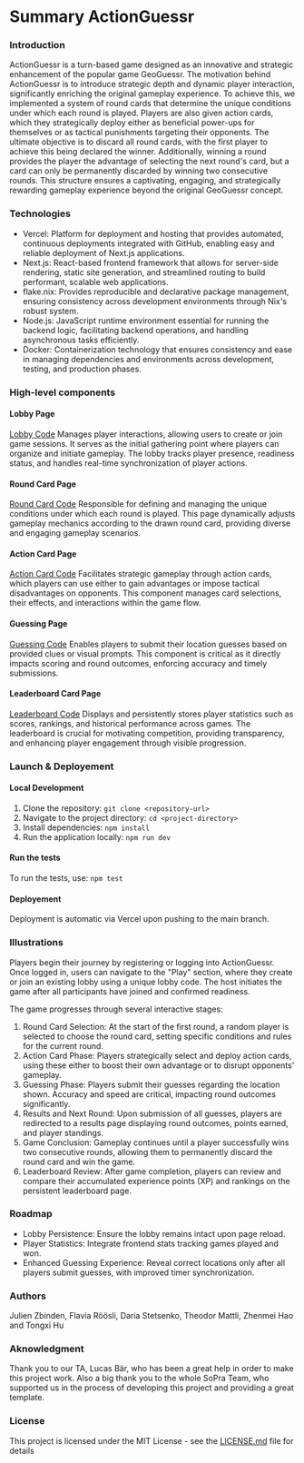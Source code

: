 # Summary ActionGuessr

### Introduction

ActionGuessr is a turn-based game designed as an innovative and strategic enhancement of the popular game GeoGuessr. The motivation behind ActionGuessr is to introduce strategic depth and dynamic player interaction, significantly enriching the original gameplay experience. To achieve this, we implemented a system of round cards that determine the unique conditions under which each round is played. Players are also given action cards, which they strategically deploy either as beneficial power-ups for themselves or as tactical punishments targeting their opponents. The ultimate objective is to discard all round cards, with the first player to achieve this being declared the winner. Additionally, winning a round provides the player the advantage of selecting the next round's card, but a card can only be permanently discarded by winning two consecutive rounds. This structure ensures a captivating, engaging, and strategically rewarding gameplay experience beyond the original GeoGuessr concept.

### Technologies 

- Vercel: Platform for deployment and hosting that provides automated, continuous deployments integrated with GitHub, enabling easy and reliable deployment of Next.js applications.
- Next.js: React-based frontend framework that allows for server-side rendering, static site generation, and streamlined routing to build performant, scalable web applications.
- flake.nix: Provides reproducible and declarative package management, ensuring consistency across development environments through Nix's robust system.
- Node.js: JavaScript runtime environment essential for running the backend logic, facilitating backend operations, and handling asynchronous tasks efficiently.
- Docker: Containerization technology that ensures consistency and ease in managing dependencies and environments across development, testing, and production phases.

### High-level components

#### Lobby Page
[Lobby Code](https://github.com/SoPra-FS25-Group-15/sopra-fs25-group-15-client/blob/main/app/(withNavigation)/lobbies/%5Bid%5D/page.tsx)
Manages player interactions, allowing users to create or join game sessions. It serves as the initial gathering point where players can organize and initiate gameplay. The lobby tracks player presence, readiness status, and handles real-time synchronization of player actions.

#### Round Card Page
[Round Card Code](https://github.com/SoPra-FS25-Group-15/sopra-fs25-group-15-client/blob/main/app/(game)/games/%5Bcode%5D/roundcard/page.tsx)
Responsible for defining and managing the unique conditions under which each round is played. This page dynamically adjusts gameplay mechanics according to the drawn round card, providing diverse and engaging gameplay scenarios.

#### Action Card Page
[Action Card Code](https://github.com/SoPra-FS25-Group-15/sopra-fs25-group-15-client/blob/main/app/(game)/games/%5Bcode%5D/actioncard/page.tsx)
Facilitates strategic gameplay through action cards, which players can use either to gain advantages or impose tactical disadvantages on opponents. This component manages card selections, their effects, and interactions within the game flow.

#### Guessing Page
[Guessing Code](https://github.com/SoPra-FS25-Group-15/sopra-fs25-group-15-client/blob/main/app/components/game/guess.tsx)
Enables players to submit their location guesses based on provided clues or visual prompts. This component is critical as it directly impacts scoring and round outcomes, enforcing accuracy and timely submissions.

#### Leaderboard Card Page
[Leaderboard Code](https://github.com/SoPra-FS25-Group-15/sopra-fs25-group-15-client/blob/main/app/(withNavigation)/leaderboard/page.tsx)
Displays and persistently stores player statistics such as scores, rankings, and historical performance across games. The leaderboard is crucial for motivating competition, providing transparency, and enhancing player engagement through visible progression.

### Launch & Deployement

#### Local Development
1. Clone the repository: ```git clone <repository-url>```
2. Navigate to the project directory: ```cd <project-directory>```
3. Install dependencies: ```npm install```
4. Run the application locally: ```npm run dev```

#### Run the tests
To run the tests, use: ```npm test```

#### Deployement
Deployment is automatic via Vercel upon pushing to the main branch.

### Illustrations

Players begin their journey by registering or logging into ActionGuessr. Once logged in, users can navigate to the "Play" section, where they create or join an existing lobby using a unique lobby code. The host initiates the game after all participants have joined and confirmed readiness.

The game progresses through several interactive stages:
1. Round Card Selection: At the start of the first round, a random player is selected to choose the round card, setting specific conditions and rules for the current round.
2. Action Card Phase: Players strategically select and deploy action cards, using these either to boost their own advantage or to disrupt opponents' gameplay.
3. Guessing Phase: Players submit their guesses regarding the location shown. Accuracy and speed are critical, impacting round outcomes significantly.
4. Results and Next Round: Upon submission of all guesses, players are redirected to a results page displaying round outcomes, points earned, and player standings.
5. Game Conclusion: Gameplay continues until a player successfully wins two consecutive rounds, allowing them to permanently discard the round card and win the game.
6. Leaderboard Review: After game completion, players can review and compare their accumulated experience points (XP) and rankings on the persistent leaderboard page.

### Roadmap

- Lobby Persistence: Ensure the lobby remains intact upon page reload.
- Player Statistics: Integrate frontend stats tracking games played and won.
- Enhanced Guessing Experience: Reveal correct locations only after all players submit guesses, with improved timer synchronization.

### Authors

Julien Zbinden, Flavia Röösli, Daria Stetsenko, Theodor Mattli, Zhenmei Hao and Tongxi Hu

### Aknowledgment

Thank you to our TA, Lucas Bär, who has been a great help in order to make this project work. Also a big thank you to the whole SoPra Team, who supported us in the process of developing this project and providing a great template.

### License

This project is licensed under the MIT License - see the [LICENSE.md](https://github.com/SoPra-FS25-Group-15/sopra-fs25-group-15-client/blob/main/license.md) file for details

